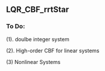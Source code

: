 ## LQR_CBF_rrtStar


### To Do:
(1). doulbe integer system

(2). High-order CBF for linear systems


(3) Nonlinear Systems